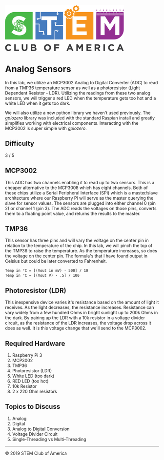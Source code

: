 ![SCOA](https://github.com/stem-club-of-america/SCOA/blob/main/images/SCOA_Logo_Small.png)

# Analog Sensors
In this lab, we utilize an MCP3002 Analog to Digital Converter (ADC) to read from a TMP36 temperature sensor as well as a photoresistor (Light Dependent Resistor - LDR).  Utilizing the readings from these two analog sensors, we will trigger a red LED when the temperature gets too hot and a white LED when it gets too dark.

We will also utilize a new python library we haven't used previously.  The *gpiozero* library was included with the standard Raspian install and greatly simplifies working with electrical components.  Interacting with the MCP3002 is super simple with *gpiozero*.

## Difficulty
3 / 5

## MCP3002
This ADC has two channels enabling it to read up to two sensors.  This is a cheaper alternative to the MCP3008 which has eight channels.  Both of these chips utilize a Serial Peripheral Interface (SPI) which is a master/slave architecture where our Raspberry Pi will serve as the master querying the slave for sensor values.  The sensors are plugged into either channel 0 (pin 2) or channel 1 (pin 3).  The ADC reads the voltages on those pins, converts them to a floating point value, and returns the results to the master.

## TMP36
This sensor has three pins and will vary the voltage on the center pin in relation to the temperature of the chip.  In this lab, we will pinch the top of the TMP36 to raise the temperature.  As the temperature increases, so does the voltage on the center pin.  The formula's that I have found output in Celsius but could be later converted to Fahrenheit.

```
Temp in °C = [(Vout in mV) - 500] / 10
Temp in °C = [(Vout V) - .5] / 100
```

## Photoresistor (LDR)
This inexpensive device varies it's resistance based on the amount of light it receives.  As the light decreases, the resistance increases.  Resistance can vary widely from a few hundred Ohms in bright sunlight up to 200k Ohms in the dark.  By pairing up the LDR with a 10k resistor in a voltage divider circuit, as the resistance of the LDR increases, the voltage drop across it does as well.  It is this voltage change that we'll send to the MCP3002.

## Required Hardware
1. Raspberry Pi 3
2. MCP3002
3. TMP36
4. Photoresistor (LDR)
5. White LED (too dark)
6. RED LED (too hot)
7. 10k Resistor
8. 2 x 220 Ohm resistors

## Topics to Discuss
1. Analog
2. Digital
3. Analog to Digital Conversion
3. Voltage Divider Circuit
4. Single-Threading vs Multi-Threading

---
:copyright: 2019 STEM Club of America
